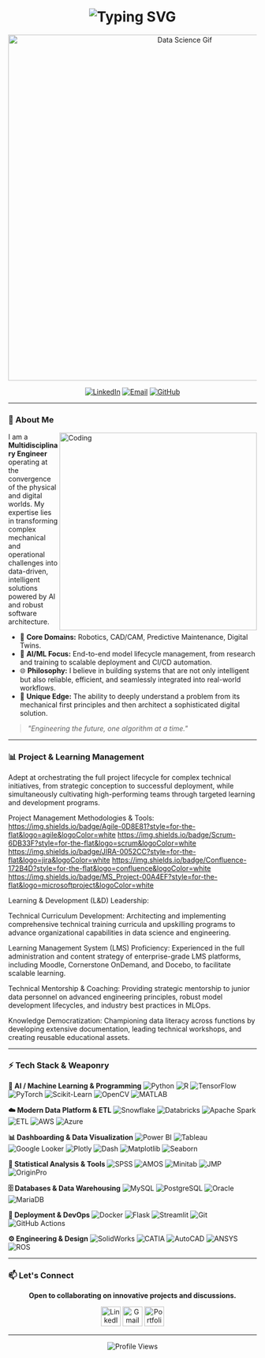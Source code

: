 <h1 align="center"> 
  <img src="https://readme-typing-svg.demolab.com?font=Fira+Code&pause=1000&color=00BFFF&center=true&vCenter=true&random=false&width=435&lines=Chandan+D.+Chaudhari;M.Tech+CAD%2FCAM+%26+Robotics;AI+%7C+ML+Engineer;Data+Science+Professional" alt="Typing SVG" />
</h1>

<p align="center">
  <img src="https://miro.medium.com/v2/resize:fit:1400/1*eTg3araLLlU1QL6C6hJg5w.gif" alt="Data Science Gif" width="700"/>
</p>

<div align="center">

[![LinkedIn](https://img.shields.io/badge/LinkedIn-Chandan_Chaudhari-0A66C2?style=for-the-flat&logo=linkedin&logoColor=white)](https://www.linkedin.com/in/chandan-chaudhari-7460215a/)
[![Email](https://img.shields.io/badge/Gmail-chaudhari.chandan22-D14836?style=for-the-flat&logo=gmail&logoColor=white)](mailto:chaudhari.chandan22@gmail.com)
[![GitHub](https://img.shields.io/badge/GitHub-chandanc5525-181717?style=for-the-flat&logo=github&logoColor=white)](https://github.com/chandanc5525)

</div>

---

### 🚀 About Me

<img src="https://cdn.dribbble.com/users/1162077/screenshots/3848914/programmer.gif" align="right" alt="Coding" width="400"/>

I am a **Multidisciplinary Engineer** operating at the convergence of the physical and digital worlds. My expertise lies in transforming complex mechanical and operational challenges into data-driven, intelligent solutions powered by AI and robust software architecture.

*   🤖 **Core Domains:** Robotics, CAD/CAM, Predictive Maintenance, Digital Twins.
*   🧠 **AI/ML Focus:** End-to-end model lifecycle management, from research and training to scalable deployment and CI/CD automation.
*   🌐 **Philosophy:** I believe in building systems that are not only intelligent but also reliable, efficient, and seamlessly integrated into real-world workflows.
*   🔧 **Unique Edge:** The ability to deeply understand a problem from its mechanical first principles and then architect a sophisticated digital solution.

> *"Engineering the future, one algorithm at a time."*

---

### 📊 Project & Learning Management
Adept at orchestrating the full project lifecycle for complex technical initiatives, from strategic conception to successful deployment, while simultaneously cultivating high-performing teams through targeted learning and development programs.

Project Management Methodologies & Tools:
https://img.shields.io/badge/Agile-0D8E81?style=for-the-flat&logo=agile&logoColor=white
https://img.shields.io/badge/Scrum-6DB33F?style=for-the-flat&logo=scrum&logoColor=white
https://img.shields.io/badge/JIRA-0052CC?style=for-the-flat&logo=jira&logoColor=white
https://img.shields.io/badge/Confluence-172B4D?style=for-the-flat&logo=confluence&logoColor=white
https://img.shields.io/badge/MS_Project-00A4EF?style=for-the-flat&logo=microsoftproject&logoColor=white

Learning & Development (L&D) Leadership:

Technical Curriculum Development: Architecting and implementing comprehensive technical training curricula and upskilling programs to advance organizational capabilities in data science and engineering.

Learning Management System (LMS) Proficiency: Experienced in the full administration and content strategy of enterprise-grade LMS platforms, including Moodle, Cornerstone OnDemand, and Docebo, to facilitate scalable learning.

Technical Mentorship & Coaching: Providing strategic mentorship to junior data personnel on advanced engineering principles, robust model development lifecycles, and industry best practices in MLOps.

Knowledge Democratization: Championing data literacy across functions by developing extensive documentation, leading technical workshops, and creating reusable educational assets.


---

### ⚡ Tech Stack & Weaponry

**🤖 AI / Machine Learning & Programming**
![Python](https://img.shields.io/badge/Python-3776AB?style=for-the-flat&logo=python&logoColor=white)
![R](https://img.shields.io/badge/R-276DC3?style=for-the-flat&logo=r&logoColor=white)
![TensorFlow](https://img.shields.io/badge/TensorFlow-FF6F00?style=for-the-flat&logo=tensorflow&logoColor=white)
![PyTorch](https://img.shields.io/badge/PyTorch-EE4C2C?style=for-the-flat&logo=pytorch&logoColor=white)
![Scikit-Learn](https://img.shields.io/badge/Scikit--Learn-F7931E?style=for-the-flat&logo=scikit-learn&logoColor=white)
![OpenCV](https://img.shields.io/badge/OpenCV-5C3EE8?style=for-the-flat&logo=opencv&logoColor=white)
![MATLAB](https://img.shields.io/badge/MATLAB-0076A8?style=for-the-flat&logo=mathworks&logoColor=white)

**☁️ Modern Data Platform & ETL**
![Snowflake](https://img.shields.io/badge/Snowflake-29B5E8?style=for-the-flat&logo=snowflake&logoColor=white)
![Databricks](https://img.shields.io/badge/Databricks-FF3621?style=for-the-flat&logo=databricks&logoColor=white)
![Apache Spark](https://img.shields.io/badge/Apache_Spark-E25A1C?style=for-the-flat&logo=apachespark&logoColor=white)
![ETL](https://img.shields.io/badge/ETL-Expert-FF9900?style=for-the-flat)
![AWS](https://img.shields.io/badge/AWS-232F3E?style=for-the-flat&logo=amazonaws&logoColor=white)
![Azure](https://img.shields.io/badge/Azure-0078D4?style=for-the-flat&logo=microsoftazure&logoColor=white)

**📊 Dashboarding & Data Visualization**
![Power BI](https://img.shields.io/badge/Power_BI-F2C811?style=for-the-flat&logo=powerbi&logoColor=black)
![Tableau](https://img.shields.io/badge/Tableau-E97627?style=for-the-flat&logo=tableau&logoColor=white)
![Google Looker](https://img.shields.io/badge/Looker-4285F4?style=for-the-flat&logo=looker&logoColor=white)
![Plotly](https://img.shields.io/badge/Plotly-3F4F75?style=for-the-flat&logo=plotly&logoColor=white)
![Dash](https://img.shields.io/badge/Dash-008DE4?style=for-the-flat&logo=dash&logoColor=white)
![Matplotlib](https://img.shields.io/badge/Matplotlib-11557C?style=for-the-flat&logo=python&logoColor=white)
![Seaborn](https://img.shields.io/badge/Seaborn-0%2C%20112%2C%20192?style=for-the-flat)

**📶 Statistical Analysis & Tools**
![SPSS](https://img.shields.io/badge/SPSS-100000?style=for-the-flat&logo=ibm&logoColor=white)
![AMOS](https://img.shields.io/badge/AMOS-SEM-009999?style=for-the-flat)
![Minitab](https://img.shields.io/badge/Minitab-2F5C85?style=for-the-flat)
![JMP](https://img.shields.io/badge/JMP-FF6600?style=for-the-flat&logo=sas&logoColor=white)
![OriginPro](https://img.shields.io/badge/OriginPro-FF9E0B?style=for-the-flat)

**🗄️ Databases & Data Warehousing**
![MySQL](https://img.shields.io/badge/MySQL-4479A1?style=for-the-flat&logo=mysql&logoColor=white)
![PostgreSQL](https://img.shields.io/badge/PostgreSQL-4169E1?style=for-the-flat&logo=postgresql&logoColor=white)
![Oracle](https://img.shields.io/badge/Oracle-F80000?style=for-the-flat&logo=oracle&logoColor=white)
![MariaDB](https://img.shields.io/badge/MariaDB-003545?style=for-the-flat&logo=mariadb&logoColor=white)

**🚀 Deployment & DevOps**
![Docker](https://img.shields.io/badge/Docker-2496ED?style=for-the-flat&logo=docker&logoColor=white)
![Flask](https://img.shields.io/badge/Flask-000000?style=for-the-flat&logo=flask&logoColor=white)
![Streamlit](https://img.shields.io/badge/Streamlit-FF4B4B?style=for-the-flat&logo=streamlit&logoColor=white)
![Git](https://img.shields.io/badge/Git-F05032?style=for-the-flat&logo=git&logoColor=white)
![GitHub Actions](https://img.shields.io/badge/GitHub_Actions-2088FF?style=for-the-flat&logo=github-actions&logoColor=white)

**⚙️ Engineering & Design**
![SolidWorks](https://img.shields.io/badge/SolidWorks-80A5D6?style=for-the-flat&logo=dassault-systemes&logoColor=white)
![CATIA](https://img.shields.io/badge/CATIA-005386?style=for-the-flat)
![AutoCAD](https://img.shields.io/badge/AutoCAD-000000?style=for-the-flat&logo=autodesk&logoColor=white)
![ANSYS](https://img.shields.io/badge/ANSYS-FFB71B?style=for-the-flat&logo=ansys&logoColor=black)
![ROS](https://img.shields.io/badge/ROS-22314E?style=for-the-flat&logo=ros&logoColor=white)

---

### 📫 Let's Connect

<div align="center">

**Open to collaborating on innovative projects and discussions.**

[<img src="https://img.icons8.com/color/48/000000/linkedin.png" alt="LinkedIn" height="40">](https://www.linkedin.com/in/chandan-chaudhari-7460215a/)
[<img src="https://img.icons8.com/color/48/000000/gmail.png" alt="Gmail" height="40">](mailto:chaudhari.chandan22@gmail.com)
[<img src="https://img.icons8.com/ios-filled/50/000000/portfolio.png" alt="Portfolio" height="40">](https://your-portfolio-link-here.com)

</div>

---

<p align="center">
  <img src="https://komarev.com/ghpvc/?username=chandanc5525&style=flat-square&color=00BFFF&label=PROFILE+VISITORS" alt="Profile Views"/>
</p>
